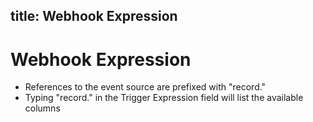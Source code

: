 title: Webhook Expression
---
# Webhook Expression

- References to the event source are prefixed with "record."
- Typing "record." in the Trigger Expression field will list the available columns